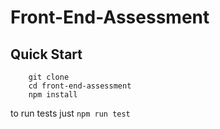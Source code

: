 # Front-End-Assessment

## Quick Start

```
    git clone
    cd front-end-assessment
    npm install
```

to run tests just `npm run test`
